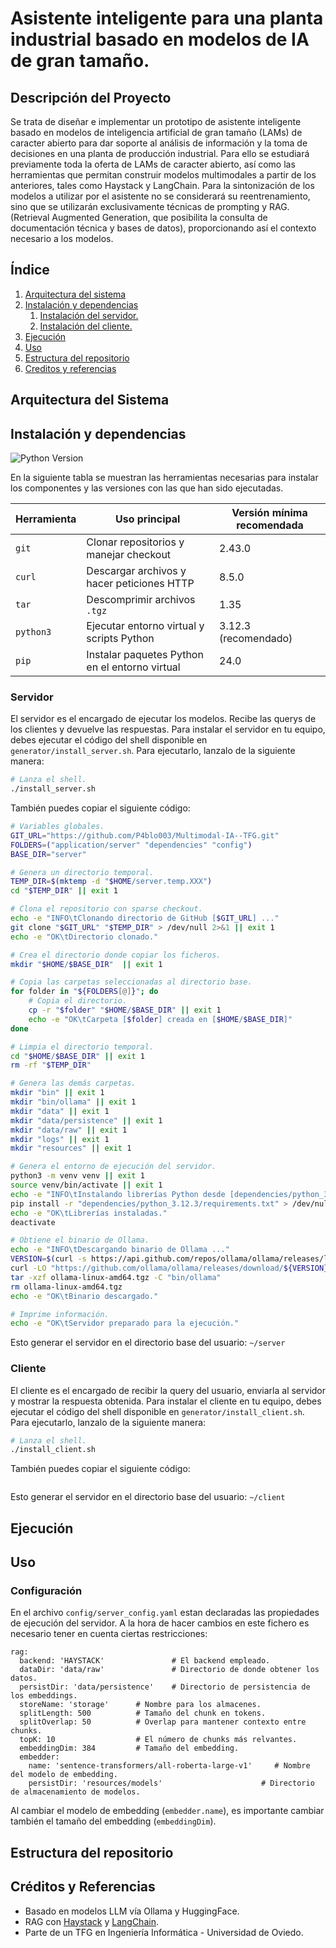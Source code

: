 # Asistente inteligente para una planta industrial basado en modelos de IA de gran tamaño.

## **Descripción del Proyecto**

Se trata de diseñar e implementar un prototipo de asistente inteligente basado en modelos de inteligencia artificial de gran tamaño (LAMs) de caracter abierto para dar soporte al análisis de información y la toma de decisiones en una planta de producción industrial. Para ello se estudiará previamente toda la oferta de LAMs de caracter abierto, así como las herramientas que permitan construir modelos multimodales a partir de los anteriores, tales como Haystack y LangChain. Para la sintonización de los modelos a utilizar por el asistente no se considerará su reentrenamiento, sino que se utilizarán exclusivamente técnicas de prompting y RAG. (Retrieval Augmented Generation, que posibilita la consulta de documentación técnica y bases de datos), proporcionando así el contexto necesario a los modelos.

## **Índice**
1. [Arquitectura del sistema](#arquitectura-del-sistema)
2. [Instalación y dependencias](#instalación-y-dependencias)
    1. [Instalación del servidor.](#servidor)
    2. [Instalación del cliente.](#cliente)
3. [Ejecución](#ejecución)
4. [Uso](#uso)
5. [Estructura del repositorio](#estructura-del-repositorio)
6. [Creditos y referencias](#créditos-y-referencias)

## **Arquitectura del Sistema**


## **Instalación y dependencias**
![Python Version](https://img.shields.io/badge/python-3.12.3-blue)

En la siguiente tabla se muestran las herramientas necesarias para instalar los componentes y las versiones
con las que han sido ejecutadas.

| Herramienta | Uso principal                          | Versión mínima recomendada        |
|-------------|-------------------------------------|----------------------------------|
| `git`       | Clonar repositorios y manejar checkout | 2.43.0                           |
| `curl`      | Descargar archivos y hacer peticiones HTTP | 8.5.0                          |
| `tar`       | Descomprimir archivos `.tgz`         | 1.35                                |
| `python3`   | Ejecutar entorno virtual y scripts Python | 3.12.3 (recomendado)             |
| `pip`       | Instalar paquetes Python en el entorno virtual | 24.0                             |

### **Servidor**
El servidor es el encargado de ejecutar los modelos. Recibe las querys de los clientes y devuelve
las respuestas.
Para instalar el servidor en tu equipo, debes ejecutar el código del shell disponible en
`generator/install_server.sh`.
Para ejecutarlo, lanzalo de la siguiente manera:
```bash
# Lanza el shell.
./install_server.sh
```
También puedes copiar el siguiente código:
```bash
# Variables globales.
GIT_URL="https://github.com/P4blo003/Multimodal-IA--TFG.git"
FOLDERS=("application/server" "dependencies" "config")
BASE_DIR="server"

# Genera un directorio temporal.
TEMP_DIR=$(mktemp -d "$HOME/server.temp.XXX")
cd "$TEMP_DIR" || exit 1

# Clona el repositorio con sparse checkout.
echo -e "INFO\tClonando directorio de GitHub [$GIT_URL] ..."
git clone "$GIT_URL" "$TEMP_DIR" > /dev/null 2>&1 || exit 1
echo -e "OK\tDirectorio clonado."

# Crea el directorio donde copiar los ficheros.
mkdir "$HOME/$BASE_DIR"  || exit 1

# Copia las carpetas seleccionadas al directorio base.
for folder in "${FOLDERS[@]}"; do
    # Copia el directorio.
    cp -r "$folder" "$HOME/$BASE_DIR" || exit 1
    echo -e "OK\tCarpeta [$folder] creada en [$HOME/$BASE_DIR]"
done

# Limpia el directorio temporal.
cd "$HOME/$BASE_DIR" || exit 1
rm -rf "$TEMP_DIR"

# Genera las demás carpetas.
mkdir "bin" || exit 1
mkdir "bin/ollama" || exit 1
mkdir "data" || exit 1
mkdir "data/persistence" || exit 1
mkdir "data/raw" || exit 1
mkdir "logs" || exit 1
mkdir "resources" || exit 1

# Genera el entorno de ejecución del servidor.
python3 -m venv venv || exit 1
source venv/bin/activate || exit 1
echo -e "INFO\tInstalando librerías Python desde [dependencies/python_3.12.3/requirements.txt] ..."
pip install -r "dependencies/python_3.12.3/requirements.txt" > /dev/null 2>&1 || exit 1
echo -e "OK\tLibrerías instaladas."
deactivate

# Obtiene el binario de Ollama.
echo -e "INFO\tDescargando binario de Ollama ..."
VERSION=$(curl -s https://api.github.com/repos/ollama/ollama/releases/latest | grep -oP '"tag_name": "\K(.*)(?=")') > /dev/null 2>&1 || exit 1
curl -LO "https://github.com/ollama/ollama/releases/download/${VERSION}/ollama-linux-amd64.tgz" > /dev/null 2>&1 || exit 1
tar -xzf ollama-linux-amd64.tgz -C "bin/ollama"
rm ollama-linux-amd64.tgz
echo -e "OK\tBinario descargado."

# Imprime información.
echo -e "OK\tServidor preparado para la ejecución."
```
Esto generar el servidor en el directorio base del usuario: `~/server`

### **Cliente**
El cliente es el encargado de recibir la query del usuario, enviarla al servidor y mostrar la respuesta
obtenida.
Para instalar el cliente en tu equipo, debes ejecutar el código del shell disponible en
`generator/install_client.sh`.
Para ejecutarlo, lanzalo de la siguiente manera:
```bash
# Lanza el shell.
./install_client.sh
```
También puedes copiar el siguiente código:
```bash

```
Esto generar el servidor en el directorio base del usuario: `~/client`

## **Ejecución**


## **Uso**

### **Configuración**
En el archivo `config/server_config.yaml` estan declaradas las propiedades de ejecución del servidor.
A la hora de hacer cambios en este fichero es necesario tener en cuenta ciertas restricciones:
```text
rag:
  backend: 'HAYSTACK'               # El backend empleado.
  dataDir: 'data/raw'               # Directorio de donde obtener los datos.
  persistDir: 'data/persistence'    # Directorio de persistencia de los embeddings.
  storeName: 'storage'      # Nombre para los almacenes.
  splitLength: 500          # Tamaño del chunk en tokens.
  splitOverlap: 50          # Overlap para mantener contexto entre chunks.
  topK: 10                  # El número de chunks más relvantes.
  embeddingDim: 384         # Tamaño del embedding.
  embedder:
    name: 'sentence-transformers/all-roberta-large-v1'     # Nombre del modelo de embedding.
    persistDir: 'resources/models'                      # Directorio de almacenamiento de modelos.
```
Al cambiar el modelo de embedding (`embedder.name`), es importante cambiar también el tamaño del embedding (`embeddingDim`).

## **Estructura del repositorio**


## **Créditos y Referencias**
- Basado en modelos LLM vía Ollama y HuggingFace.
- RAG con [Haystack](#https://haystack.deepset.ai/) y [LangChain](#https://www.langchain.com/).
- Parte de un TFG en Ingeniería Informática - Universidad de Oviedo.